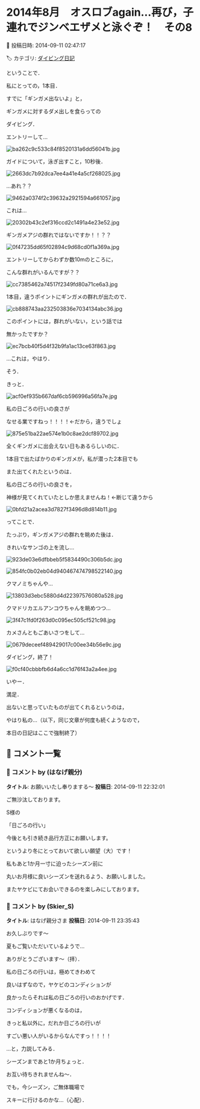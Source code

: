 # 2014年8月　オスロブagain…再び，子連れでジンベエザメと泳ぐぞ！　その8

📅 投稿日時: 2014-09-11 02:47:17

🏷️ カテゴリ: [ダイビング日記](ce3a7a8d424d112fce83ee85c81a0e344.md)

ということで．


私にとっての，1本目．





すでに「ギンガメ出ないよ」と，


ギンガメに対するダメ出しを食らっての


ダイビング．





エントリーして…




![ba262c9c533c84f8520131a6dd56041b.jpg](images/ba262c9c533c84f8520131a6dd56041b.jpg)




ガイドについて，泳ぎ出すこと，10秒後．




![2663dc7b92dca7ee4a41e4a5cf268025.jpg](images/2663dc7b92dca7ee4a41e4a5cf268025.jpg)







…あれ？？




![9462a0374f2c39632a2921594a661057.jpg](images/9462a0374f2c39632a2921594a661057.jpg)




これは…




![20302b43c2ef316ccd2c1491a4e23e52.jpg](images/20302b43c2ef316ccd2c1491a4e23e52.jpg)




ギンガメアジの群れではないですか！！？？




![0f47235dd65f02894c9d68cd0f1a369a.jpg](images/0f47235dd65f02894c9d68cd0f1a369a.jpg)




エントリーしてからわずか数10mのところに，


こんな群れがいるんですが？？




![cc7385462a74517f2349fd80a71ce6a3.jpg](images/cc7385462a74517f2349fd80a71ce6a3.jpg)




1本目，違うポイントにギンガメの群れが出たので．




![cb888743aa232503836e7034134abc36.jpg](images/cb888743aa232503836e7034134abc36.jpg)




このポイントには，群れがいない，という話では


無かったですか？




![ec7bcb40f5d4f32b9fa1ac13ce63f863.jpg](images/ec7bcb40f5d4f32b9fa1ac13ce63f863.jpg)




…これは，やはり．


そう．


きっと．




![acf0ef935b667daf6cb596996a56fa7e.jpg](images/acf0ef935b667daf6cb596996a56fa7e.jpg)




私の日ごろの行いの良さが


なせる業ですねっ！！！！←だから，違うでしょ




![875e51ba22ae574e1b0c8ae2dcf89702.jpg](images/875e51ba22ae574e1b0c8ae2dcf89702.jpg)




全くギンガメに出会えない日もあるらしいのに．


1本目で出たばかりのギンガメが，私が潜った2本目でも


また出てくれたというのは．


私の日ごろの行いの良さを，


神様が見てくれていたとしか思えませんね！←断じて違うから




![0bfd21a2acea3d7827f3496d8d814b11.jpg](images/0bfd21a2acea3d7827f3496d8d814b11.jpg)







ってことで．


たっぷり，ギンガメアジの群れを眺めた後は．


きれいなサンゴの上を流し…




![923de03e6dfbbeb5f5834490c306b5dc.jpg](images/923de03e6dfbbeb5f5834490c306b5dc.jpg)









![854fc0b02eb04d940467474798522140.jpg](images/854fc0b02eb04d940467474798522140.jpg)




クマノミちゃんや…




![13803d3ebc5880d4d22397576080a528.jpg](images/13803d3ebc5880d4d22397576080a528.jpg)




クマドリカエルアンコウちゃんを眺めつつ…




![3f47c1fd0f263d0c095ec505cf521c98.jpg](images/3f47c1fd0f263d0c095ec505cf521c98.jpg)




カメさんともごあいさつをして…




![0679deceef489429017c00ee34b56e9c.jpg](images/0679deceef489429017c00ee34b56e9c.jpg)




ダイビング，終了！




![f0cf40cbbbfb6d4a6cc1d76f43a2a4ee.jpg](images/f0cf40cbbbfb6d4a6cc1d76f43a2a4ee.jpg)







いやー．


満足．


出ないと思っていたものが出てくれるというのは，


やはり私の…（以下，同じ文章が何度も続くようなので，


本日の日記はここで強制終了）

## 💬 コメント一覧

### 💬 コメント by (はなげ親分)
**タイトル**: お願いいたし奉りまする～
**投稿日**: 2014-09-11 22:32:01

ご無沙汰しております。



S様の

「日ごろの行い」

今後とも引き続き品行方正にお願いします。

というより冬にとっておいて欲しい願望（大）です！



私もあと1か月一寸に迫ったシーズン前に

丸いお月様に良いシーズンを送れるよう、お願いしました。



またヤケビにてお会いできるのを楽しみにしております。

### 💬 コメント by (Skier_S)
**タイトル**: はなげ親分さま
**投稿日**: 2014-09-11 23:35:43

お久しぶりです～

夏もご覧いただいているようで…

ありがとうございます～（拝）．



私の日ごろの行いは，極めてきわめて

良いはずなので，ヤケビのコンディションが

良かったらそれは私の日ごろの行いのおかげです．



コンディションが悪くなるのは，

きっと私以外に，だれか日ごろの行いが

すごい悪い人がいるからなんですっ！！！！

…と，力説してみる．



シーズンまであと1か月ちょっと．

お互い待ちきれませんね～．



でも，今シーズン，ご無体職場で

スキーに行けるのかな…（心配）．

